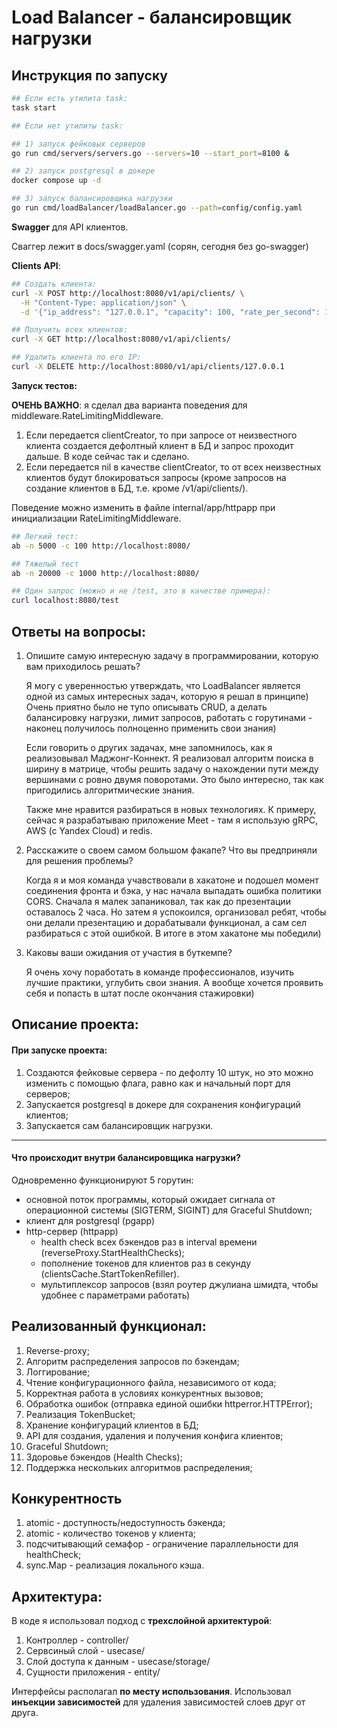 # Load Balancer - балансировщик нагрузки 

## Инструкция по запуску

```bash
## Если есть утилита task:
task start
```

```bash
## Если нет утилиты task:

## 1) запуск фейковых серверов
go run cmd/servers/servers.go --servers=10 --start_port=8100 &

## 2) запуск postgresql в докере
docker compose up -d

## 3) запуск балансировщика нагрузки
go run cmd/loadBalancer/loadBalancer.go --path=config/config.yaml
```

**Swagger** для API клиентов.

Сваггер лежит в docs/swagger.yaml (сорян, сегодня без go-swagger)

**Clients API**:

```bash
## Создать клиента:
curl -X POST http://localhost:8080/v1/api/clients/ \
  -H "Content-Type: application/json" \
  -d '{"ip_address": "127.0.0.1", "capacity": 100, "rate_per_second": 10}'

## Получить всех клиентов:
curl -X GET http://localhost:8080/v1/api/clients/

## Удалить клиента по его IP: 
curl -X DELETE http://localhost:8080/v1/api/clients/127.0.0.1
```

**Запуск тестов:**

**ОЧЕНЬ ВАЖНО**: я сделал два варианта поведения для middleware.RateLimitingMiddleware. 
1) Если передается clientCreator, то при запросе от неизвестного клиента создается дефолтный клиент в БД и запрос проходит дальше. В коде сейчас так и сделано.
2) Если передается nil в качестве clientCreator, то от всех неизвестных клиентов будут блокироваться запросы (кроме запросов на создание клиентов в БД, т.е. кроме /v1/api/clients/).

Поведение можно изменить в файле internal/app/httpapp при инициализации RateLimitingMiddleware.

```bash
## Легкий тест:
ab -n 5000 -c 100 http://localhost:8080/

## Тяжелый тест
ab -n 20000 -c 1000 http://localhost:8080/

## Один запрос (можно и не /test, это в качестве примера):
curl localhost:8080/test
```

## Ответы на вопросы:

1. Опишите самую интересную задачу в программировании, которую вам приходилось решать?

   Я могу с уверенностью утверждать, что LoadBalancer является одной из самых интересных задач, которую я решал в принципе) Очень приятно было не тупо описывать CRUD, а делать балансировку нагрузки, лимит запросов, работать с горутинами - наконец получилось полноценно применить свои знания)

   Если говорить о других задачах, мне запомнилось, как я реализовывал Маджонг-Коннект. Я реализовал алгоритм поиска в ширину в матрице, чтобы решить задачу о нахождении пути между вершинами с ровно двумя поворотами. Это было интересно, так как пригодились алгоритмические знания.

   Также мне нравится разбираться в новых технологиях. К примеру, сейчас я разрабатываю приложение Meet - там я использую gRPC, AWS (с Yandex Cloud) и redis. 

2. Расскажите о своем самом большом факапе? Что вы предприняли для решения проблемы?

   Когда я и моя команда учавствовали в хакатоне и подошел момент соединения фронта и бэка, у нас начала выпадать ошибка политики CORS. Сначала я малек запаниковал, так как до презентации оставалось 2 часа. Но затем я успокоился, организовал ребят, чтобы они делали презентацию и дорабатывали функционал, а сам сел разбираться с этой ошибкой. В итоге в этом хакатоне мы победили)

3. Каковы ваши ожидания от участия в буткемпе?

   Я очень хочу поработать в команде профессионалов, изучить лучшие практики, углубить свои знания. А вообще хочется проявить себя и попасть в штат после окончания стажировки) 

## Описание проекта:

#### При запуске проекта:

1) Создаются фейковые сервера - по дефолту 10 штук, но это можно изменить с помощью флага, равно как и начальный порт для серверов;
2) Запускается postgresql в докере для сохранения конфигураций клиентов;
3) Запускается сам балансировщик нагрузки.

---

#### Что происходит внутри балансировщика нагрузки?

Одновременно функционируют 5 горутин:

-  основной поток программы, который ожидает сигнала от операционной системы (SIGTERM, SIGINT) для Graceful Shutdown;
-  клиент для postgresql (pgapp)
-  http-сервер (httpapp)
   -  health check всех бэкендов раз в interval времени (reverseProxy.StartHealthChecks);
   -  пополнение токенов для клиентов раз в секунду (clientsCache.StartTokenRefiller).
   -  мультиплексор запросов (взял роутер джулиана шмидта, чтобы удобнее с параметрами работать)

## Реализованный функционал:

1) Reverse-proxy;
2) Алгоритм распределения запросов по бэкендам;
3) Логгирование;
4) Чтение конфигурационного файла, независимого от кода;
5) Корректная работа в условиях конкурентных вызовов;
6) Обработка ошибок (отправка единой ошибки httperror.HTTPError);
7) Реализация TokenBucket;
8) Хранение конфигураций клиентов в БД;
9) API для создания, удаления и получения конфига клиентов;
10) Graceful Shutdown;
11) Здоровье бэкендов (Health Checks);
12) Поддержка нескольких алгоритмов распределения;

## Конкурентность

1) atomic - доступность/недоступность бэкенда;
2) atomic - количество токенов у клиента;
3) подсчитывающий семафор - ограничение параллельности для healthCheck;
4) sync.Map - реализация локального кэша.

## Архитектура:

В коде я использовал подход с **трехслойной архитектурой**:
1) Контроллер - controller/
2) Сервсиный слой - usecase/
3) Слой доступа к данным - usecase/storage/
4) Сущности приложения - entity/

Интерфейсы располагал **по месту использования**. 
Использовал **инъекции зависимостей** для удаления зависимостей слоев друг от друга.
